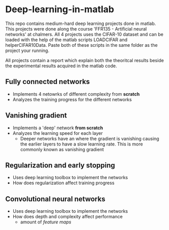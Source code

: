 # Deep-learning-in-matlab
This repo contains medium-hard deep learning projects done in matlab. This projects were done along the course 'FFR135 - Artificial neural networks' at chalmers. All 4 projects uses the CIFAR-10 dataset and can be loaded with the help of the matlab scripts LOADCIFAR and helperCIFAR10Data. Paste both of these scripts in the same folder as the project your running.

All projects contain a report which explain both the theoritcal results beside the experimental results acquired in the matlab code. 

## Fully connected networks
- Implements 4 netowrks of different complexity from **scratch**
- Analyzes the training progress for the different networks 

## Vanishing gradient 
- Implements a 'deep' network **from scratch**
- Analyzes the learning speed for each layer
	- Deeper networks have an where the gradient is vanishing causing the earlier layers to have a slow learning rate. This is more commonly known as vanishing gradient

## Regularization and early stopping
- Uses deep learning toolbox to implement the networks
- How does regularization affect training progress 

## Convolutional neural networks
- Uses deep learning toolbox to implement the networks
- How does depth and complexity affect performance 
	- amount of *feature maps*
